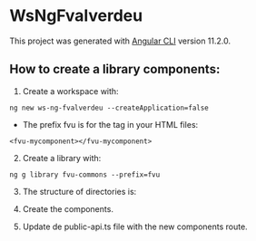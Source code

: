 # WsNgFvalverdeu

This project was generated with [Angular CLI](https://github.com/angular/angular-cli) version 11.2.0.


## How to create a library components:

1. Create a workspace with: 
```
ng new ws-ng-fvalverdeu --createApplication=false
```

- The prefix fvu is for the tag in your HTML files: 
```
<fvu-mycomponent></fvu-mycomponent>
```

2. Create a library with:
```
ng g library fvu-commons --prefix=fvu
```

3. The structure of directories is:

4. Create the components.

5. Update de public-api.ts file with the new components route.
